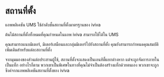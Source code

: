 # สถานที่ตั้ง

แอพพลิเคชัน UMS ใช้ลำดับชั้นสถานที่ตั้งมาตรฐานของ iviva

ต้นไม้สถานที่ตั้งทั้งหมดที่คุณกำหนดในแอพ iviva สามารถใช้ได้ใน UMS



คุณสามารถแนบมิเตอร์, มิเตอร์เสมือนและกลุ่มมิเตอร์ไปยังสถานที่ตั้ง คุณยังสามารถกำหนดคุณสมบัติเพิ่มเติมสำหรับแต่ละสถานที่ตั้ง

จากมุมมองของส่วนต่อประสานผู้ใช้, สถานที่ตั้งจะแสดงเป็นเอนทิตี้แยกต่างหาก แต่จะถูกจัดการภายในเป็นแท็ก อย่างไรก็ตาม พวกเขาเป็นพิเศษในทางที่คุณไม่จำเป็นต้องสร้างแท็กด้วยตนเอง พวกเขาจะถูกซิงค์จากแอพพลิเคชันสถานที่ตั้งของ iviva